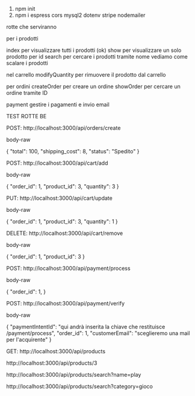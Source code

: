 1. npm init
2. npm i espress cors mysql2 dotenv stripe nodemailer

rotte che serviranno

per i prodotti 

index    per visualizzare tutti i prodotti (ok)
show     per visualizzare un solo prodotto per id
search    per cercare i prodotti tramite nome 
vediamo come scalare i prodotti

nel carrello
modifyQuantity    per rimuovere il prodotto dal carrello


per ordini
createOrder   per creare un ordine
showOrder    per cercare un ordine tramite ID

payment    gestire i pagamenti e invio email


TEST ROTTE BE

<!-- creazione dell'ordine -->
POST: http://localhost:3000/api/orders/create

body-raw

{
  "total": 100,
  "shipping_cost": 8,
  "status": "Spedito"
}

<!-- aggiunta di un prodotto al carrello -->
POST: http://localhost:3000/api/cart/add

body-raw

{
  "order_id": 1,
  "product_id": 3, 
  "quantity": 3
}

<!-- modifica delle quantità del prodotto nel carrello, non si può superare il limite di stock ne scendere sotto a 1 unità per prodotto-->
PUT: http://localhost:3000/api/cart/update

body-raw

{
  "order_id": 1,
  "product_id": 3,
  "quantity": 1
}

<!-- possibilità di rimuovere un prodotto dal carrello -->
DELETE: http://localhost:3000/api/cart/remove

body-raw

{
  "order_id": 1,
  "product_id": 3
}

<!-- inizializzazione del pagamento con Stripe -->
POST: http://localhost:3000/api/payment/process

body-raw

{
  "order_id": 1,
}

<!-- verifica dell'effettuato pagamento (la rotta funzionerà una volta implementato il FE) -->
POST: http://localhost:3000/api/payment/verify

body-raw 

{
  "paymentIntentId": "qui andrà inserita la chiave che restituisce /payment/process",
  "order_id": 1,
  "customerEmail": "sceglieremo una mail per l'acquirente"
}

<!-- ricerca tutti i prodotti -->
GET: http://localhost:3000/api/products


<!-- ricerca prodotto tramite id -->
http://localhost:3000/api/products/3


<!-- ricerca tramite nome  -->
http://localhost:3000/api/products/search?name=play

<!-- ricerca tramite categoria -->
http://localhost:3000/api/products/search?category=gioco